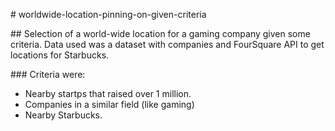 # worldwide-location-pinning-on-given-criteria

## Selection of a world-wide location for a gaming company given some criteria. Data used was a dataset with companies and FourSquare API to get locations for Starbucks.

### Criteria were:
- Nearby startps that raised over 1 million.
- Companies in a similar field (like gaming)
- Nearby Starbucks.
###
